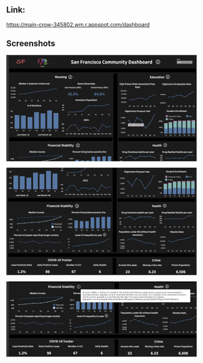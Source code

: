 ## Link:
https://main-crow-345802.wm.r.appspot.com/dashboard

## Screenshots

![](/images/dashboard_1.png)

![](/images/dashboard_2.png)

![](/images/dashboard_3.png)

